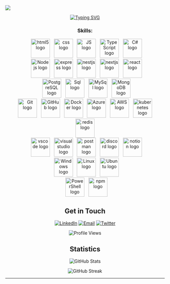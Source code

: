 <!-- <img src="images/banner.png"/> -->

<img src="https://readme-typing-svg.demolab.com/?lines=Hello+Advanturer+!;Welcome+to+my+world.;I+hope+you+will+enjoy+your+stay+and+my+code.;but+be+careful+of+the+bugs,+there+are+everywhere!;Good+luck+!&font=Press%20Start%202P&width=900&height=50&duration=4000&pause=1000">

<!-- <img src="images/gnome.gif" alt="side Gif" height="200"/> -->
<!-- 
<h1 align= "center"><b>Salve Folks! 👾, Here is Eldeeb 💀</b></h1>

<div align="center">
A <strong>Back-End Developer</strong> and <strong>Database Management</strong>.
</div>
<br>
<div align="center">
<p> Build robust, scalable, and efficient systems with passion. I specialize in creating clean and optimized back-end solutions, with a focus on performance and reliability. </p>
</div>
-->

<div align= "center">


[![Typing SVG](https://readme-typing-svg.demolab.com?font=Aref+Ruqaa&size=66&letterSpacing=&duration=3000&pause=1000&color=F70D0D&center=true&vCenter=true&width=600&height=100&lines=%D8%A7%D9%84%D8%AF%D9%8A%D8%A8)](https://git.io/typing-svg)




###

<div align="center"  >

### Skills:

<!-- 🌟 Skill Icons with Advanced Hover Effects 🌟 -->

<style>
    .skill-icon {
        transition: transform 0.4s ease, box-shadow 0.4s ease;
        will-change: transform;
    }

    .skill-icon:hover {
        transform: scale(1.15) rotate(2deg);
        box-shadow: 0 8px 20px rgba(0, 0, 0, 0.2);
    }
</style>

<div align="center">
    <img width="5" />
    <img src="https://skillicons.dev/icons?i=html" height="60" alt="html5 logo" class="skill-icon" />
    <img width="5" />
    <img src="https://skillicons.dev/icons?i=css" height="60" alt="css logo" class="skill-icon" />
    <img width="5" />
    <img src="https://skillicons.dev/icons?i=js" height="60" alt="JS logo" class="skill-icon" />
    <img width="5" />
    <img src="https://skillicons.dev/icons?i=ts" height="60" alt="TypeScript logo" class="skill-icon" />
    <img width="5" />
    <img src="https://skillicons.dev/icons?i=cs" height="60" alt="C# logo" class="skill-icon" />
</div>

<div align="center">
    <img width="5" />
    <img src="https://skillicons.dev/icons?i=nodejs" height="60" alt="Node js logo" class="skill-icon" />
    <img width="5" />
    <img src="https://skillicons.dev/icons?i=express" height="60" alt="express logo" class="skill-icon" />
    <img width="5" />
    <img src="https://skillicons.dev/icons?i=nestjs" height="60" alt="nestjs logo" class="skill-icon" />
    <img width="5" />
    <img src="https://skillicons.dev/icons?i=nextjs" height="60" alt="nextjs logo" class="skill-icon" />
    <img width="5" />
    <img src="https://skillicons.dev/icons?i=react" height="60" alt="react logo" class="skill-icon" />
</div>

<div align="center">
    <img width="5" />
    <img src="https://skillicons.dev/icons?i=postgres" height="60" alt="PostgreSQL logo" class="skill-icon" />
    <img width="5" />
    <img src="https://skillicons.dev/icons?i=sqlite" height="60" alt="Sql logo" class="skill-icon" />
    <img width="5" />
    <img src="https://skillicons.dev/icons?i=mysql" height="60" alt="MySql logo" class="skill-icon" />
    <img width="5" />
    <img src="https://skillicons.dev/icons?i=mongodb" height="60" alt="MongoDB logo" class="skill-icon" />
</div>

<div align="center">
    <img width="5" />
    <img src="https://skillicons.dev/icons?i=git" height="60" alt="Git logo" class="skill-icon" />
    <img width="5" />
    <img src="https://skillicons.dev/icons?i=github" height="60" alt="GitHub logo" class="skill-icon" />
    <img width="5" />
    <img src="https://skillicons.dev/icons?i=docker" height="60" alt="Docker logo" class="skill-icon" />
    <img width="5" />
    <img src="https://skillicons.dev/icons?i=azure" height="60" alt="Azure logo" class="skill-icon" />
    <img width="5" />
    <img src="https://skillicons.dev/icons?i=aws" height="60" alt="AWS logo" class="skill-icon" />
    <img width="5" />
    <img src="https://skillicons.dev/icons?i=kubernetes" height="60" alt="kubernetes logo" class="skill-icon" />
    <img width="5" />
    <img src="https://skillicons.dev/icons?i=redis" height="60" alt="redis logo" class="skill-icon" />
</div>

<div align="center">
    <img width="5" />
    <img src="https://skillicons.dev/icons?i=vscode" height="60" alt="vscode logo" class="skill-icon" />
    <img width="5" />
    <img src="https://skillicons.dev/icons?i=visualstudio" height="60" alt="visualstudio logo" class="skill-icon" />
    <img width="5" />
    <img src="https://skillicons.dev/icons?i=postman" height="60" alt="postman logo" class="skill-icon" />
    <img width="5" />
    <img src="https://skillicons.dev/icons?i=discord" height="60" alt="discord logo" class="skill-icon" />
    <img width="5" />
    <img src="https://skillicons.dev/icons?i=notion" height="60" alt="notion logo" class="skill-icon" />
</div>

<div align="center">
    <img width="5" />
    <img src="https://skillicons.dev/icons?i=windows" height="60" alt="Windows logo" class="skill-icon" />
    <img width="5" />
    <img src="https://skillicons.dev/icons?i=linux" height="60" alt="Linux logo" class="skill-icon" />
    <img width="5" />
    <img src="https://skillicons.dev/icons?i=ubuntu" height="60" alt="Ubuntu logo" class="skill-icon" />
</div>

<div align="center">
    <img width="5" />
    <img src="https://skillicons.dev/icons?i=powershell" height="60" alt="PowerShell logo" class="skill-icon" />
    <img width="5" />
    <img src="https://skillicons.dev/icons?i=npm" height="60" alt="npm logo" class="skill-icon" />
</div>

<!-- 🌟 End: Skill Icons with Advanced Hover Effects 🌟 -->


<!--
# 🚀 My Portfolio

👋 Welcome to my personal portfolio. Check out my work and projects by visiting my Portfolio Website:

<a href="https://ziadsharara.github.io/Portfolio/" target="_blank">
  <button style="
    background: linear-gradient(135deg, #FF6347, #FF4500); 
    color: white; 
    font-size: 20px; 
    font-weight: bold; 
    padding: 16px 32px; 
    border-radius: 50px; 
    border: none; 
    transition: transform 0.3s ease, box-shadow 0.3s ease;
    cursor: pointer;
  ">
    🌐 Visit My Portfolio
  </button>
</a>

-->




## Get in Touch
[![LinkedIn](https://img.shields.io/badge/LinkedIn-0077B5?style=for-the-badge&logo=linkedin&logoColor=white)](https://www.linkedin.com/in/ziad-sharara)
[![Email](https://img.shields.io/badge/Email-D14836?style=for-the-badge&logo=gmail&logoColor=white)](mailto:ziad.shararaa@gmail.com)
[![Twitter](https://img.shields.io/badge/Twitter-1DA1F2?style=for-the-badge&logo=twitter&logoColor=white)](https://x.com/eldeeb0x)

![Profile Views](https://komarev.com/ghpvc/?username=ziadsharara&color=brightgreen)


## Statistics 
 ![GitHub Stats](https://github-readme-stats.vercel.app/api?username=ziadsharara&show_icons=true&theme=radical)  
<!--
 ![Top Languages](https://github-readme-stats.vercel.app/api/top-langs/?username=ziadsharara&theme=vision-friendly-dark)
-->
![GitHub Streak](https://github-readme-streak-stats.herokuapp.com/?user=ziadsharara&theme=vision-friendly-dark)

<!--
## Github Achievements

![Github Streaks](https://github-profile-trophy.vercel.app/?username=SPiercer&theme=tokyonight&row=1&column=8)

<p align="center"><img src= 'https://capsule-render.vercel.app/api?type=rect&color=gradient&height=2.5'/></p>

-->


</div>

---
<!--
## Get in Touch
[![LinkedIn](https://img.shields.io/badge/LinkedIn-0077B5?style=for-the-badge&logo=linkedin&logoColor=white)](https://www.linkedin.com/in/ziad-sharara/)
[![Email](https://img.shields.io/badge/Email-D14836?style=for-the-badge&logo=gmail&logoColor=white)](mailto:ziad.shararaa@gmail.com)
[![Twitter](https://img.shields.io/badge/Twitter-1DA1F2?style=for-the-badge&logo=twitter&logoColor=white)](https://x.com/eldeeb0x)

![Profile Views](https://komarev.com/ghpvc/?username=ziadsharara&color=brightgreen)
-->
